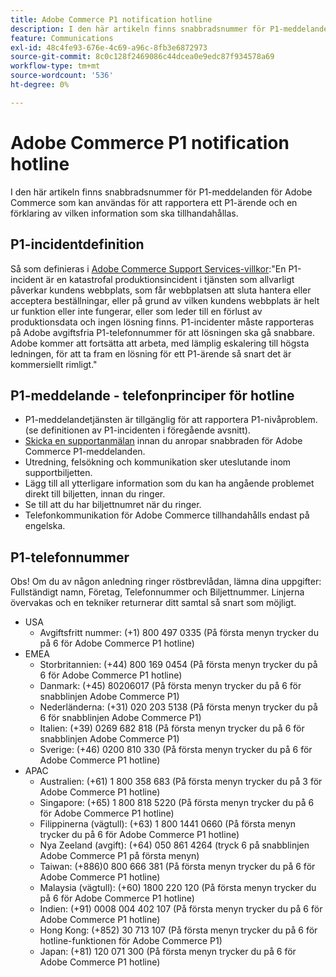 ```yaml
---
title: Adobe Commerce P1 notification hotline
description: I den här artikeln finns snabbradsnummer för P1-meddelanden för Adobe Commerce som kan användas för att rapportera ett P1-ärende och en förklaring av vilken information som ska tillhandahållas.
feature: Communications
exl-id: 48c4fe93-676e-4c69-a96c-8fb3e6872973
source-git-commit: 8c0c128f2469086c44dcea0e9edc87f934578a69
workflow-type: tm+mt
source-wordcount: '536'
ht-degree: 0%

---
```


# Adobe Commerce P1 notification hotline

I den här artikeln finns snabbradsnummer för P1-meddelanden för Adobe Commerce som kan användas för att rapportera ett P1-ärende och en förklaring av vilken information som ska tillhandahållas.

## P1-incidentdefinition

Så som definieras i [Adobe Commerce Support Services-villkor](https://www.adobe.com/content/dam/cc/en/legal/terms/enterprise/pdfs/Magento-Support-Services-Terms-and-Conditions.pdf):&quot;En P1-incident är en katastrofal produktionsincident i tjänsten som allvarligt påverkar kundens webbplats, som får webbplatsen att sluta hantera eller acceptera beställningar, eller på grund av vilken kundens webbplats är helt ur funktion eller inte fungerar, eller som leder till en förlust av produktionsdata och ingen lösning finns. P1-incidenter måste rapporteras på Adobe avgiftsfria P1-telefonnummer för att lösningen ska gå snabbare. Adobe kommer att fortsätta att arbeta, med lämplig eskalering till högsta ledningen, för att ta fram en lösning för ett P1-ärende så snart det är kommersiellt rimligt.&quot;

## P1-meddelande - telefonprinciper för hotline

* P1-meddelandetjänsten är tillgänglig för att rapportera P1-nivåproblem. (se definitionen av P1-incidenten i föregående avsnitt).
* [Skicka en supportanmälan](https://experienceleague.adobe.com/docs/commerce-knowledge-base/kb/help-center-guide/magento-help-center-user-guide.html?lang=sv-SE#submit-ticket) innan du anropar snabbraden för Adobe Commerce P1-meddelanden.
* Utredning, felsökning och kommunikation sker uteslutande inom supportbiljetten.
* Lägg till all ytterligare information som du kan ha angående problemet direkt till biljetten, innan du ringer.
* Se till att du har biljettnumret när du ringer.
* Telefonkommunikation för Adobe Commerce tillhandahålls endast på engelska.

## P1-telefonnummer

Obs! Om du av någon anledning ringer röstbrevlådan, lämna dina uppgifter: Fullständigt namn, Företag, Telefonnummer och Biljettnummer. Linjerna övervakas och en tekniker returnerar ditt samtal så snart som möjligt.

* USA
   * Avgiftsfritt nummer: (+1) 800 497 0335 (På första menyn trycker du på 6 för Adobe Commerce P1 hotline)
* EMEA
   * Storbritannien: (+44) 800 169 0454 (På första menyn trycker du på 6 för Adobe Commerce P1 hotline)
   * Danmark: (+45) 80206017 (På första menyn trycker du på 6 för snabblinjen Adobe Commerce P1)
   * Nederländerna: (+31) 020 203 5138 (På första menyn trycker du på 6 för snabblinjen Adobe Commerce P1)
   * Italien: (+39) 0269 682 818 (På första menyn trycker du på 6 för snabblinjen Adobe Commerce P1)
   * Sverige: (+46) 0200 810 330 (På första menyn trycker du på 6 för Adobe Commerce P1 hotline)
* APAC
   * Australien: (+61) 1 800 358 683 (På första menyn trycker du på 3 för Adobe Commerce P1 hotline)
   * Singapore: (+65) 1 800 818 5220 (På första menyn trycker du på 6 för Adobe Commerce P1 hotline)
   * Filippinerna (vägtull): (+63) 1 800 1441 0660 (På första menyn trycker du på 6 för Adobe Commerce P1 hotline)
   * Nya Zeeland (avgift): (+64) 050 861 4264 (tryck 6 på snabblinjen Adobe Commerce P1 på första menyn)
   * Taiwan: (+886)0 800 666 381 (På första menyn trycker du på 6 för Adobe Commerce P1 hotline)
   * Malaysia (vägtull): (+60) 1800 220 120 (På första menyn trycker du på 6 för Adobe Commerce P1 hotline)
   * Indien: (+91) 0008 004 402 107 (På första menyn trycker du på 6 för Adobe Commerce P1 hotline)
   * Hong Kong: (+852) 30 713 107 (På första menyn trycker du på 6 för hotline-funktionen för Adobe Commerce P1)
   * Japan: (+81) 120 071 300 (På första menyn trycker du på 6 för Adobe Commerce P1 hotline)
